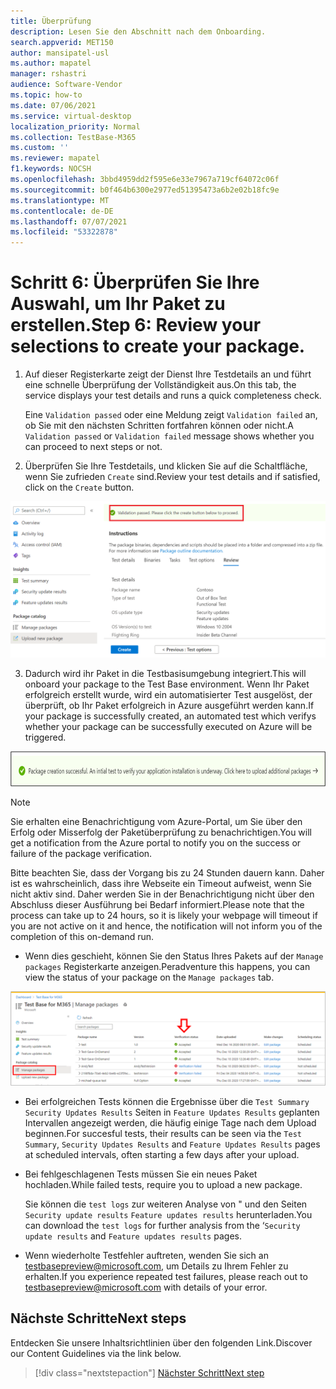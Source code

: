 ```yaml
---
title: Überprüfung
description: Lesen Sie den Abschnitt nach dem Onboarding.
search.appverid: MET150
author: mansipatel-usl
ms.author: mapatel
manager: rshastri
audience: Software-Vendor
ms.topic: how-to
ms.date: 07/06/2021
ms.service: virtual-desktop
localization_priority: Normal
ms.collection: TestBase-M365
ms.custom: ''
ms.reviewer: mapatel
f1.keywords: NOCSH
ms.openlocfilehash: 3bbd4959dd2f595e6e33e7967a719cf64072c06f
ms.sourcegitcommit: b0f464b6300e2977ed51395473a6b2e02b18fc9e
ms.translationtype: MT
ms.contentlocale: de-DE
ms.lasthandoff: 07/07/2021
ms.locfileid: "53322878"
---
```

# <a name="step-6-review-your-selections-to-create-your-package"></a><span data-ttu-id="6ca9b-103">Schritt 6: Überprüfen Sie Ihre Auswahl, um Ihr Paket zu erstellen.</span><span class="sxs-lookup"><span data-stu-id="6ca9b-103">Step 6: Review your selections to create your package.</span></span>

1.  <span data-ttu-id="6ca9b-104">Auf dieser Registerkarte zeigt der Dienst Ihre Testdetails an und führt eine schnelle Überprüfung der Vollständigkeit aus.</span><span class="sxs-lookup"><span data-stu-id="6ca9b-104">On this tab, the service displays your test details and runs a quick completeness check.</span></span> 

    <span data-ttu-id="6ca9b-105">Eine ```Validation passed``` oder eine Meldung zeigt ```Validation failed``` an, ob Sie mit den nächsten Schritten fortfahren können oder nicht.</span><span class="sxs-lookup"><span data-stu-id="6ca9b-105">A ```Validation passed``` or ```Validation failed``` message shows whether you can proceed to next steps or not.</span></span>

2.  <span data-ttu-id="6ca9b-106">Überprüfen Sie Ihre Testdetails, und klicken Sie auf die Schaltfläche, wenn Sie zufrieden ```Create``` sind.</span><span class="sxs-lookup"><span data-stu-id="6ca9b-106">Review your test details and if satisfied, click on the ```Create``` button.</span></span> 

![Überprüfung anzeigen](Media/validation.png)

3.  <span data-ttu-id="6ca9b-108">Dadurch wird ihr Paket in die Testbasisumgebung integriert.</span><span class="sxs-lookup"><span data-stu-id="6ca9b-108">This will onboard your package to the Test Base environment.</span></span> <span data-ttu-id="6ca9b-109">Wenn Ihr Paket erfolgreich erstellt wurde, wird ein automatisierter Test ausgelöst, der überprüft, ob Ihr Paket erfolgreich in Azure ausgeführt werden kann.</span><span class="sxs-lookup"><span data-stu-id="6ca9b-109">If your package is successfully created, an automated test which verifys whether your package can be successfully executed on Azure will be triggered.</span></span>

![Erfolgreiches Ergebnis](Media/successful.png)

> [!Note]
> <span data-ttu-id="6ca9b-111">Sie erhalten eine Benachrichtigung vom Azure-Portal, um Sie über den Erfolg oder Misserfolg der Paketüberprüfung zu benachrichtigen.</span><span class="sxs-lookup"><span data-stu-id="6ca9b-111">You will get a notification from the Azure portal to notify you on the success or failure of the package verification.</span></span> 
>
> <span data-ttu-id="6ca9b-112">Bitte beachten Sie, dass der Vorgang bis zu 24 Stunden dauern kann. Daher ist es wahrscheinlich, dass ihre Webseite ein Timeout aufweist, wenn Sie nicht aktiv sind. Daher werden Sie in der Benachrichtigung nicht über den Abschluss dieser Ausführung bei Bedarf informiert.</span><span class="sxs-lookup"><span data-stu-id="6ca9b-112">Please note that the process can take up to 24 hours, so it is likely your webpage will timeout if you are not active on it and hence, the notification will not inform you of the completion of this on-demand run.</span></span> 

  - <span data-ttu-id="6ca9b-113">Wenn dies geschieht, können Sie den Status Ihres Pakets auf der ```Manage packages``` Registerkarte anzeigen.</span><span class="sxs-lookup"><span data-stu-id="6ca9b-113">Peradventure this happens, you can view the status of your package on the ```Manage packages``` tab.</span></span>

![Abbildung zum Verwalten von Paketen](Media/managepackages.png)

  - <span data-ttu-id="6ca9b-115">Bei erfolgreichen Tests können die Ergebnisse über die ```Test Summary``` ```Security Updates Results``` Seiten in ```Feature Updates Results``` geplanten Intervallen angezeigt werden, die häufig einige Tage nach dem Upload beginnen.</span><span class="sxs-lookup"><span data-stu-id="6ca9b-115">For succesful tests, their results can be seen via the ```Test Summary```, ```Security Updates Results``` and ```Feature Updates Results``` pages at scheduled intervals, often starting a few days after your upload.</span></span>
  
  - <span data-ttu-id="6ca9b-116">Bei fehlgeschlagenen Tests müssen Sie ein neues Paket hochladen.</span><span class="sxs-lookup"><span data-stu-id="6ca9b-116">While failed tests, require you to upload a new package.</span></span> 
  
    <span data-ttu-id="6ca9b-117">Sie können die ```test logs``` zur weiteren Analyse von " und den Seiten ```Security update results``` ```Feature updates results``` herunterladen.</span><span class="sxs-lookup"><span data-stu-id="6ca9b-117">You can download the ```test logs``` for further analysis from the ‘```Security update results``` and ```Feature updates results``` pages.</span></span>

  - <span data-ttu-id="6ca9b-118">Wenn wiederholte Testfehler auftreten, wenden Sie sich an testbasepreview@microsoft.com, um Details zu Ihrem Fehler zu erhalten.</span><span class="sxs-lookup"><span data-stu-id="6ca9b-118">If you experience repeated test failures, please reach out to testbasepreview@microsoft.com with details of your error.</span></span> 

## <a name="next-steps"></a><span data-ttu-id="6ca9b-119">Nächste Schritte</span><span class="sxs-lookup"><span data-stu-id="6ca9b-119">Next steps</span></span>

<span data-ttu-id="6ca9b-120">Entdecken Sie unsere Inhaltsrichtlinien über den folgenden Link.</span><span class="sxs-lookup"><span data-stu-id="6ca9b-120">Discover our Content Guidelines via the link below.</span></span>
> [!div class="nextstepaction"]
> [<span data-ttu-id="6ca9b-121">Nächster Schritt</span><span class="sxs-lookup"><span data-stu-id="6ca9b-121">Next step</span></span>](contentguideline.md)
